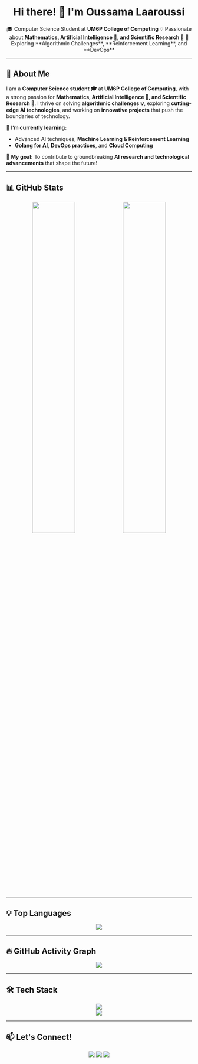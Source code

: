 <h1 align="center">Hi there! 👋 I'm Oussama Laaroussi</h1>

<p align="center">
  🎓 Computer Science Student at <strong>UM6P College of Computing</strong>  
  💡 Passionate about <strong>Mathematics, Artificial Intelligence 🤖, and Scientific Research 🔬</strong>  
  🚀 Exploring **Algorithmic Challenges**, **Reinforcement Learning**, and **DevOps**  
</p>

---

## 🚀 About Me  

I am a **Computer Science student 🎓** at **UM6P College of Computing**, with a strong passion for **Mathematics, Artificial Intelligence 🤖, and Scientific Research 🔬**. I thrive on solving **algorithmic challenges 💡**, exploring **cutting-edge AI technologies**, and working on **innovative projects** that push the boundaries of technology.  

🌱 **I’m currently learning:**  
- Advanced AI techniques, **Machine Learning & Reinforcement Learning**  
- **Golang for AI**, **DevOps practices**, and **Cloud Computing**  

🚀 **My goal:** To contribute to groundbreaking **AI research and technological advancements** that shape the future!  

---

## 📊 GitHub Stats  
<p align="center">
  <img width="48%" src="https://github-readme-stats.vercel.app/api?username=ouvh&show_icons=true&theme=radical" />
  <img width="48%" src="https://github-readme-streak-stats.herokuapp.com/?user=ouvh&theme=radical" />
</p>

---

## 💡 Top Languages  
<p align="center">
  <img src="https://github-readme-stats.vercel.app/api/top-langs/?username=ouvh&layout=compact&theme=radical" />
</p>

---

## 🔥 GitHub Activity Graph  
<p align="center">
  <img src="https://github-readme-activity-graph.vercel.app/graph?username=ouvh&theme=radical" />
</p>

---

## 🛠 Tech Stack  

<div>
	<div id="icons" align="center">
		<a href="https://skillicons.dev">
			<img src="https://skillicons.dev/icons?i=c,cpp,java,js,mysql,html,css,react,py,go" />
		</a>
	</div>
</div>

<div>
	<div id="icons" align="center">
		<a href="https://skillicons.dev">
			<img src="https://skillicons.dev/icons?i=bash,docker,git,vscode,postman" />
		</a>
	</div>
</div>

---

## 📫 Let's Connect!  

<p align="center">
  <a href="https://www.linkedin.com/in/your-profile">
    <img src="https://img.shields.io/badge/LinkedIn-0A66C2?style=for-the-badge&logo=linkedin&logoColor=white" />
  </a>
  <a href="https://yourwebsite.com">
    <img src="https://img.shields.io/badge/Website-FF7139?style=for-the-badge&logo=firefox&logoColor=white" />
  </a>
  <a href="mailto:your.email@example.com">
    <img src="https://img.shields.io/badge/Email-D14836?style=for-the-badge&logo=gmail&logoColor=white" />
  </a>
</p>

